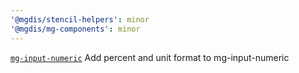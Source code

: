 ```yaml
---
'@mgdis/stencil-helpers': minor
'@mgdis/mg-components': minor
---
```


[`mg-input-numeric`](http://core.pages.mgdis.fr/core-ui/core-ui/storybook/?path=/docs/molecules-inputs-mg-input-numeric--docs) Add percent and unit format to mg-input-numeric
